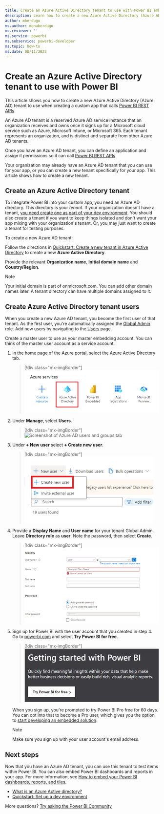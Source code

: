```yaml
---
title: Create an Azure Active Directory tenant to use with Power BI embedded 
description: Learn how to create a new Azure Active Directory (Azure AD) tenant for a custom embedded analytics application that calls Power BI REST APIs and enables embedded BI intelligence for customers.
author: mberdugo
ms.author: monaberdugo
ms.reviewer: ''
ms.service: powerbi
ms.subservice: powerbi-developer
ms.topic: how-to
ms.date: 08/11/2022
---
```


# Create an Azure Active Directory tenant to use with Power BI

This article shows you how to create a new Azure Active Directory (Azure AD) tenant to use when creating a custom app that calls [Power BI REST APIs](/rest/api/power-bi/).

An Azure AD tenant is a reserved Azure AD service instance that an organization receives and owns once it signs up for a Microsoft cloud service such as Azure, Microsoft Intune, or Microsoft 365. Each tenant represents an organization, and is distinct and separate from other Azure AD tenants.

Once you have an Azure AD tenant, you can define an application and assign it permissions so it can call [Power BI REST APIs](/rest/api/power-bi/).

Your organization may already have an Azure AD tenant that you can use for your app, or you can create a new tenant specifically for your app. This article shows how to create a new tenant.

## Create an Azure Active Directory tenant

To integrate Power BI into your custom app, you need an Azure AD directory. This directory is your *tenant*. If your organization doesn't have a tenant, [you need create one as part of your dev environment](/azure/active-directory/develop/active-directory-howto-tenant). You should also create a tenant if you want to keep things isolated and don't want your app mixing with your organization's tenant. Or, you may just want to create a tenant for testing purposes.

To create a new Azure AD tenant:

Follow the directions in [Quickstart: Create a new tenant in Azure Active Directory](/azure/active-directory/fundamentals/active-directory-access-create-new-tenant) to create a new **Azure Active Directory**.

Provide the relevant **Organization name**, **Initial domain name** and **Country/Region**.

   > [!NOTE]
   > Your initial domain is part of onmicrosoft.com. You can add other domain names later. A tenant directory can have multiple domains assigned to it.

## Create Azure Active Directory tenant users

When you create a new Azure AD tenant, you become the first user of that tenant. As the first user, you're automatically assigned the [Global Admin](/azure/active-directory/roles/permissions-reference#global-administrator) role. Add new users by navigating to the [Users](https://portal.azure.com/#blade/Microsoft_AAD_IAM/UsersManagementMenuBlade/MsGraphUsers) page.

Create a master user to use as your master embedding account. You can think of the master user account as a service account.

1. In the home page of the Azure portal, select the Azure Active Directory tab.

    > [!div class="mx-imgBorder"]
    >![Screenshot of Azure AD tab](media/create-an-azure-active-directory-tenant/aad-flyout.png)

2. Under **Manage**, select **Users**.

    > [!div class="mx-imgBorder"]
    >![Screenshot of Azure AD users and groups tab](media/create-an-azure-active-directory-tenant/users-and-groups.png)

3. Under **+ New user** select **+ Create new user**.

    > [!div class="mx-imgBorder"]
    >![Screenshot showing Azure AD create new user button](media/create-an-azure-active-directory-tenant/create-new-user.png)

4. Provide a **Display Name** and **User name** for your tenant Global Admin. Leave **Directory role** as **user**. Note the password, then select **Create**.

    > [!div class="mx-imgBorder"]
    >![Screenshot showing how to create an Azure AD master user](media/create-an-azure-active-directory-tenant/master-user.png)

5. Sign up for Power BI with the user account that you created in step 4. Go to [powerbi.com](https://powerbi.microsoft.com/getting-started-with-power-bi/) and select **Try Power BI for free**.

    > [!div class="mx-imgBorder"]
    >![Screenshot showing the Power BI free trial offer](media/create-an-azure-active-directory-tenant/try-powerbi-free.png)

    When you sign up, you're prompted to try Power BI Pro free for 60 days. You can opt into that to become a Pro user, which gives you the option to [start developing an embedded solution](embed-sample-for-customers.md).

   > [!NOTE]
   > Make sure you sign up with your user account's email address.

## Next steps

Now that you have an Azure AD tenant, you can use this tenant to test items within Power BI. You can also embed Power BI dashboards and reports in your app. For more information, see [How to embed your Power BI dashboards, reports, and tiles](embed-sample-for-customers.md).

* [What is an Azure Active directory?](/azure/active-directory/active-directory-whatis)
* [Quickstart: Set up a dev environment](/azure/active-directory/develop/active-directory-howto-tenant)  

More questions? [Try asking the Power BI Community](https://community.powerbi.com/)
